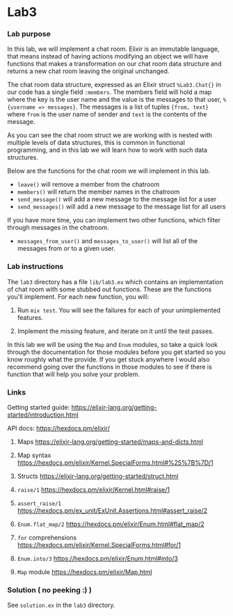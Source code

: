 # Lab3

### Lab purpose

In this lab, we will implement a chat room. Elixir is an immutable language, that means
instead of having actions modifying an object we will have functions that makes
a transformation on our chat room data structure and returns a new chat room
leaving the original unchanged.

The chat room data structure, expressed as an Elixir struct `%Lab3.Chat{}` in our
code has a single field `:members`. The members field will hold a map where the
key is the user name and the value is the messages to that user, `%{username => messages}`.
The messages is a list of tuples `{from, text}` where `from` is the user name of
sender and `text` is the contents of the message.

As you can see the chat room struct we are working with is nested with multiple levels of data
structures, this is common in functional programming, and in this lab we will learn
how to work with such data structures.

Below are the functions for the chat room we will implement in this lab.

  * `leave()` will remove a member from the chatroom
  * `members()` will return the member names in the chatroom
  * `send_message()` will add a new message to the message list for a user
  * `send_messages()` will add a new message to the message list for all users

If you have more time, you can implement two other functions, which filter through messages in the chatroom.

  * `messages_from_user()` and `messages_to_user()` will list all of the messages from or to a given user.

### Lab instructions

The `lab3` directory has a file `lib/lab3.ex` which contains an implementation of chat
room with some stubbed out functions. These are the functions you'll implement. For each
new function, you will:

  1. Run `mix test`. You will see the failures for each of your unimplemented features.

  2. Implement the missing feature, and iterate on it until the test passes.

In this lab we will be using the `Map` and `Enum` modules, so take a quick look through
the documentation for those modules before you get started so you know roughly what
the provide. If you get stuck anywhere I would also recommend going over the functions
in those modules to see if there is function that will help you solve your problem.


### Links

Getting started guide: https://elixir-lang.org/getting-started/introduction.html

API docs: https://hexdocs.pm/elixir/

  1. Maps https://elixir-lang.org/getting-started/maps-and-dicts.html

  2. Map syntax https://hexdocs.pm/elixir/Kernel.SpecialForms.html#%25%7B%7D/1

  3. Structs https://elixir-lang.org/getting-started/struct.html

  4. `raise/1` https://hexdocs.pm/elixir/Kernel.html#raise/1

  5. `assert_raise/1` https://hexdocs.pm/ex_unit/ExUnit.Assertions.html#assert_raise/2

  6. `Enum.flat_map/2` https://hexdocs.pm/elixir/Enum.html#flat_map/2

  7. `for` comprehensions https://hexdocs.pm/elixir/Kernel.SpecialForms.html#for/1

  8. `Enum.into/3` https://hexdocs.pm/elixir/Enum.html#into/3

  9. `Map` module https://hexdocs.pm/elixir/Map.html


### Solution ( no peeking :) )

See `solution.ex` in the `lab3` directory.
